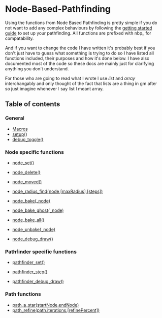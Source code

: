 # Node-Based-Pathfinding

Using the functions from Node Based Pathfinding is pretty simple if you do not want to add any complex behaviours by following the [getting started guide](/tutorials/getting-started.md) to set up your pathfinding. All functions are prefixed with nbp_ for compatability.

And if you want to change the code I have written it's probably best if you don't just have to guess what something is trying to do so I have listed all functions included, their purposes and how it's done below. I have also documented most of the code so these docs are mainly just for clarifying anything you don't understand.

For those who are going to read what I wrote I use *list* and *array* interchangably and only thought of the fact that lists are a thing in gm after so just imagine whenever I say list I meant array.

## Table of contents



### General

- [Macros](/docs/macros.md)
- [setup()](/docs/setup.md)
- [debug_toggle()](/docs/debug-toggle.md)

### Node specific functions

- [node_set()](/docs/node-set.md) 
- [node_delete()](/docs/node-delete.md) 
- [node_moved()](/docs/node-moved.md) 
- [node_radius_find(node,[maxRadius],[steps])](/docs/node-radius-find.md) 

- [node_bake(_node)](/docs/node-bake.md) 
- [node_bake_ghost(_node)](/docs/node-bake-ghost.md) 
- [node_bake_all()](/docs/node-bake-all.md) 
- [node_unbake(_node)](/docs/node-unbake.md) 

- [node_debug_draw()](/docs/node-debug-draw.md) 

### Pathfinder specific functions

- [pathfinder_set()](/docs/pathfinder-set.md) 
- [pathfinder_step()](/docs/pathfinder-step.md) 

- [pathfinder_debug_draw()](/docs/pathfinder-debug-draw.md) 

### Path functions

- [path_a_star(startNode,endNode)](/docs/path-a-star.md) 
- [path_refine(path,iterations,[refinePercent])](/docs/path-refine.md) 